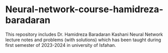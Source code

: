 # Neural-network-course-hamidreza-baradaran
This repository includes Dr. Hamidreza Baradaran Kashani Neural Network lecture notes and problems (with solutions) which has been taught during first semester of 2023-2024 in university of Isfahan.
